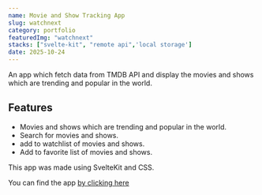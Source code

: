 ```yaml
---
name: Movie and Show Tracking App
slug: watchnext
category: portfolio
featuredImg: "watchnext"
stacks: ["svelte-kit", "remote api",'local storage']
date: 2025-10-24
---
```


An app which fetch data from TMDB API and display the movies and shows which are trending and popular in the world.

## Features

- Movies and shows which are trending and popular in the world.
- Search for movies and shows.
- add to watchlist of movies and shows.
- Add to favorite list of movies and shows.

This app was made using SvelteKit and CSS.

You can find the app [by clicking here](https://watchnext.vercel.app)

